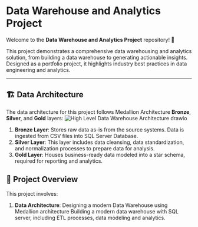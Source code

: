 # Data Warehouse and Analytics Project

Welcome to the **Data Warehouse and Analytics Project** repository! 🚀

This project demonstrates a comprehensive data warehousing and analytics solution, from building a data warehouse to generating actionable insights. Designed as a portfolio project, it highlights industry best practices in data engineering and analytics.

---
## 🏗️ Data Architecture

The data architecture for this project follows Medallion Architecture **Bronze**, **Silver**, and **Gold** layers:
![High Level Data Warehouse Architecture drawio](https://github.com/user-attachments/assets/cf532426-4ec7-4fe3-aa4b-fd391464ae7f)


1. **Bronze Layer**: Stores raw data as-is from the source systems. Data is ingested from CSV files into SQL Server Database.
2. **Silver Layer**: This layer includes data cleansing, data standardization, and normalization processes to prepare data for analysis.
3. **Gold Layer**: Houses business-ready data modeled into a star schema, required for reporting and analytics.


## 📖 Project Overview

This project involves:

1. **Data Architecture**: Designing a modern Data Warehouse using Medallion architecture
Building a modern data warehouse with SQL server, including ETL processes, data modeling and analytics.

